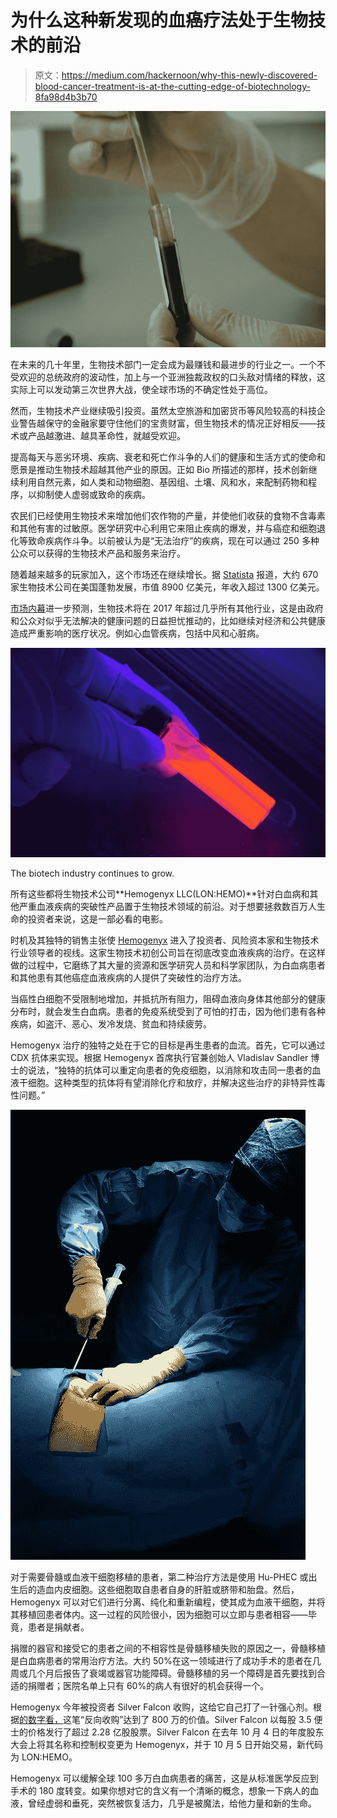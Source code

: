 # 为什么这种新发现的血癌疗法处于生物技术的前沿

> 原文：<https://medium.com/hackernoon/why-this-newly-discovered-blood-cancer-treatment-is-at-the-cutting-edge-of-biotechnology-8fa98d4b3b70>

![](img/5dd6038b9defe5567b37d3126b02fbe1.png)

在未来的几十年里，生物技术部门一定会成为最赚钱和最进步的行业之一。一个不受欢迎的总统政府的波动性，加上与一个亚洲独裁政权的口头敌对情绪的释放，这实际上可以发动第三次世界大战，使全球市场的不确定性处于高位。

然而，生物技术产业继续吸引投资。虽然太空旅游和加密货币等风险较高的科技企业警告越保守的金融家要守住他们的宝贵财富，但生物技术的情况正好相反——技术或产品越激进、越具革命性，就越受欢迎。

提高每天与恶劣环境、疾病、衰老和死亡作斗争的人们的健康和生活方式的使命和愿景是推动生物技术超越其他产业的原因。正如 Bio 所描述的那样，技术创新继续利用自然元素，如人类和动物细胞、基因组、土壤、风和水，来配制药物和程序，以抑制使人虚弱或致命的疾病。

农民们已经使用生物技术来增加他们农作物的产量，并使他们收获的食物不含毒素和其他有害的过敏原。医学研究中心利用它来阻止疾病的爆发，并与癌症和细胞退化等致命疾病作斗争。以前被认为是“无法治疗”的疾病，现在可以通过 250 多种公众可以获得的生物技术产品和服务来治疗。

随着越来越多的玩家加入，这个市场还在继续增长。据 [Statista](https://www.statista.com/topics/1634/biotechnology-industry/) 报道，大约 670 家生物技术公司在美国蓬勃发展，市值 8900 亿美元，年收入超过 1300 亿美元。

[市场内幕](http://markets.businessinsider.com/news/stocks/Biotech-Sector-Looking-to-Outperform-in-2017-1002370082)进一步预测，生物技术将在 2017 年超过几乎所有其他行业，这是由政府和公众对似乎无法解决的健康问题的日益担忧推动的，比如继续对经济和公共健康造成严重影响的医疗状况。例如心血管疾病，包括中风和心脏病。

![](img/7f2ad96358a3ea9a4edbfa0a4d3201fe.png)

The biotech industry continues to grow.

所有这些都将生物技术公司**Hemogenyx LLC(LON:HEMO)**针对白血病和其他严重血液疾病的突破性产品置于生物技术领域的前沿。对于想要拯救数百万人生命的投资者来说，这是一部必看的电影。

时机及其独特的销售主张使 [Hemogenyx](https://www.hemogenyx.com/) 进入了投资者、风险资本家和生物技术行业领导者的视线。这家生物技术初创公司旨在彻底改变血液疾病的治疗。在这样做的过程中，它磨练了其大量的资源和医学研究人员和科学家团队，为白血病患者和其他患有其他癌症血液疾病的人提供了突破性的治疗方法。

当癌性白细胞不受限制地增加，并抵抗所有阻力，阻碍血液向身体其他部分的健康分布时，就会发生白血病。患者的免疫系统受到了可怕的打击，因为他们患有各种疾病，如盗汗、恶心、发冷发烧、贫血和持续疲劳。

Hemogenyx 治疗的独特之处在于它的目标是再生患者的血流。首先，它可以通过 CDX 抗体来实现。根据 Hemogenyx 首席执行官兼创始人 Vladislav Sandler 博士的说法，“独特的抗体可以重定向患者的免疫细胞，以消除和攻击同一患者的血液干细胞。这种类型的抗体将有望消除化疗和放疗，并解决这些治疗的非特异性毒性问题。”

![](img/5d91e4115321132cfbf89641959be858.png)

对于需要骨髓或血液干细胞移植的患者，第二种治疗方法是使用 Hu-PHEC 或出生后的造血内皮细胞。这些细胞取自患者自身的肝脏或脐带和胎盘。然后，Hemogenyx 可以对它们进行分离、纯化和重新编程，使其成为血液干细胞，并将其移植回患者体内。这一过程的风险很小，因为细胞可以立即与患者相容——毕竟，患者是捐献者。

捐赠的器官和接受它的患者之间的不相容性是骨髓移植失败的原因之一，骨髓移植是白血病患者的常用治疗方法。大约 50%在这一领域进行了成功手术的患者在几周或几个月后报告了衰竭或器官功能障碍。骨髓移植的另一个障碍是首先要找到合适的捐赠者；医院名单上只有 60%的病人有很好的机会获得一个。

Hemogenyx 今年被投资者 Silver Falcon 收购，这给它自己打了一针强心剂。根据[的数字看，](https://www.digitallook.com/news/aim-bulletin/silver-falcon-finally-swoops-for-biotech-hemogenyx-after-long-hunt--2852365.html)这笔“反向收购”达到了 800 万的价值。Silver Falcon 以每股 3.5 便士的价格发行了超过 2.28 亿股股票。Silver Falcon 在去年 10 月 4 日的年度股东大会上将其名称和控制权变更为 Hemogenyx，并于 10 月 5 日开始交易，新代码为 LON:HEMO。

Hemogenyx 可以缓解全球 100 多万白血病患者的痛苦，这是从标准医学反应到手术的 180 度转变。如果你想对它的含义有一个清晰的概念，想象一下病人的血液，曾经虚弱和垂死，突然被恢复活力，几乎是被魔法，给他力量和新的生命。